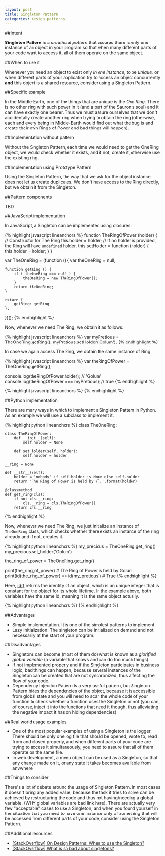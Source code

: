 ```yaml
---
layout: post
title: Singleton Pattern
categories: design-patterns
---
```

##Intent

**Singleton Pattern** is a _creational pattern_ that assures there is only one instance of an object in your program so that when many different parts of your code want to access it, all of them operate on the same object.

##When to use it

Whenever you need an object to exist only _in one instance_, to be _unique,_ or when different parts of your application try to access an object concurrently **and** this object is a shared resource, consider using a Singleton Pattern.

##Specific example

In the Middle-Earth, one of the things that are unique is the _One Ring._ There is no other ring with such power in it (and a part of the Sauron's soul) and it can have exactly one bearer. Thus we must assure ourselves that we don't accidentally create another ring when trying to obtain the ring (otherwise, each and every being in Middle-Earth would find out what the bug is and create their own Rings of Power and bad things will happen).

##Implementation without pattern

Without the Singleton Pattern, each time we would need to get the OneRing object, we would check whether it exists, and if not, create it, otherwise use the existing ring.

##Implementation using Prototype Pattern

Using the Singleton Pattern, the way that we ask for the object instance does not let us create duplicates. We don't have access to the Ring directly, but we obtain it from the Singleton.

##Pattern components

TBD

##JavaScript implementation

In JavaScript, a Singleton can be implemented using closures.

{% highlight javascript lineanchors %}
function TheRingOfPower (holder) {  // Constructor for The Ring
	this.holder = holder;  // If no holder is provided, the Ring will have `undefined` holder.
	this.setHolder = function (holder) {
		this.holder = holder;
	}
}

var TheOneRing = (function () {
	var theOneRing = null;

	function getRing () {
		if ( theOneRing === null ) {
			theOneRing = new TheRingOfPower();
		}
		return theOneRing;
	}

	return {
		getRing: getRing
	};
})();
{% endhighlight %}

Now, whenever we need The Ring, we obtain it as follows.

{% highlight javascript lineanchors %}
var myPretious = TheOneRing.getRing();
myPretious.setHolder('Golum');
{% endhighlight %}

In case we again access The Ring, we obtain the same instance of Ring

{% highlight javascript lineanchors %}
var theRingOfPower = TheOneRing.getRing();

console.log(theRingOfPower.holder);          // 'Golum'
console.log(theRingOfPower === myPretious);  // true
{% endhighlight %}

{% highlight javascript lineanchors %}
{% endhighlight %}

##Python implementation

There are many ways in which to implement a Singleton Pattern in Python. As an example we will use a subclass to implement it.

{% highlight python lineanchors %}
class TheOneRing:
    
    class TheRingOfPower:
        def __init__(self):
            self.holder = None

        def set_holder(self, holder):
            self.holder = holder
        
    __ring = None

    def __str__(self):
        holder = 'nobody' if self.holder is None else self.holder
        return 'The Ring of Power is held by {}.'.format(holder)
        
    @classmethod
    def get_ring(cls):
        if not cls.__ring:
            cls.__ring = cls.TheRingOfPower()
        return cls.__ring
{% endhighlight %}

Now, whenever we need The Ring, we just initialize an instance of `TheOneRing` class, which checks whether there exists an instance of the ring already and if not, creates it.

{% highlight python lineanchors %}
my_precious = TheOneRing.get_ring()
my_precious.set_holder('Golum')

the_ring_of_power = TheOneRing.get_ring()

print(the_ring_of_power)  # The Ring of Power is held by Golum.
print(id(the_ring_of_power) == id(my_pretious))  # True
{% endhighlight %}

Here, [id()](https://docs.python.org/3/library/functions.html#id) returns the identity of an object, which is an unique integer that is constant for the object for its whole lifetime. In the example above, both variables have the same id, meaning it is the same object actually.

{% highlight python lineanchors %}
{% endhighlight %}

##Advantages

- Simple implementation. It is one of the simplest patterns to implement.
- Lazy initialization. The singleton can be initialized on demand and not necessarily at the start of your program.

##Disadvantages

- Singletons can become (most of them do) what is known as a _glorified global variable_ (a variable that knows and can do too much things)
- If not implemented properly and if the Singleton participates in business logic, bad things can happen, because several instances of the Singleton can be created that are not synchronized, thus affecting the flow of your code.
- Dependency Injection Pattern is a very useful pattern, but Singleton Pattern hides the dependencies of the object, because it is accessible from global state and you will need to scan the whole code of your function to check whether a function uses the Singleton or not (you can, of course, inject it into the functions that need it though, thus alleviating the negative impact it has on hiding dependencies)

##Real world usage examples

- One of the most popular examples of using a Singleton is the logger. There should be only one log file that should be opened, wrote to, read from and closed properly, and when different parts of your code are trying to access it simultaneously, you need to assure that all of them operate on the same file.
- In web development, a menu object can be used as a Singleton, so that any change made on it, or any state it takes becomes available from anywhere.

##Things to consider

There's a lot of debate around the usage of Singleton Pattern. In most cases it doesn't bring any added value, because the task it tries to solve can be achieved by restructuring the code and thus not having/needing a global variable. (WHY global variables are bad link here). There are actually very few "acceptable" cases to use a Singleton, and when you found yourself in the situation that you need to have one instance only of something that will be accessed from different parts of your code, consider using the Singleton Pattern.

##Additional resources

- [[StackOverflow] On Design Patterns: When to use the Singleton?](http://stackoverflow.com/questions/228164/on-design-patterns-when-to-use-the-singleton)
- [[StackOverflow] What is so bad about singletons?](http://stackoverflow.com/questions/137975/what-is-so-bad-about-singletons)
